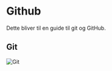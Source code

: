 # Github



Dette bliver til en guide til git og GitHub.



## Git

![Git](https://upload.wikimedia.org/wikipedia/commons/thumb/e/e0/Git-logo.svg/320px-Git-logo.svg.png)

